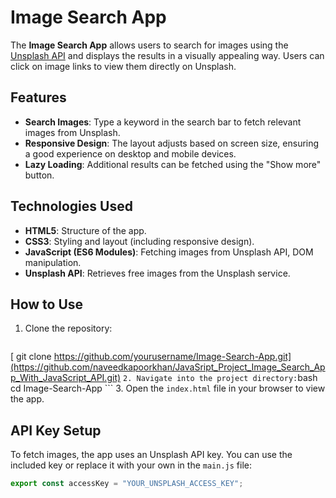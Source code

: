 # Image Search App

The **Image Search App** allows users to search for images using the [Unsplash API](https://unsplash.com/developers) and displays the results in a visually appealing way. Users can click on image links to view them directly on Unsplash.

## Features

- **Search Images**: Type a keyword in the search bar to fetch relevant images from Unsplash.
- **Responsive Design**: The layout adjusts based on screen size, ensuring a good experience on desktop and mobile devices.
- **Lazy Loading**: Additional results can be fetched using the "Show more" button.

## Technologies Used

- **HTML5**: Structure of the app.
- **CSS3**: Styling and layout (including responsive design).
- **JavaScript (ES6 Modules)**: Fetching images from Unsplash API, DOM manipulation.
- **Unsplash API**: Retrieves free images from the Unsplash service.

## How to Use

1. Clone the repository:
    ```bash
[    git clone https://github.com/yourusername/Image-Search-App.git](https://github.com/naveedkapoorkhan/JavaSript_Project_Image_Search_App_With_JavaScript_API.git)
    ```
2. Navigate into the project directory:
    ```bash
    cd Image-Search-App
    ```
3. Open the `index.html` file in your browser to view the app.

## API Key Setup

To fetch images, the app uses an Unsplash API key. You can use the included key or replace it with your own in the `main.js` file:

```javascript
export const accessKey = "YOUR_UNSPLASH_ACCESS_KEY";
